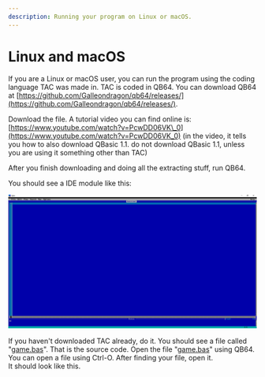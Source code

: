 ```yaml
---
description: Running your program on Linux or macOS.
---
```


# Linux and macOS

If you are a Linux or macOS user, you can run the program using the coding language TAC was made in. TAC is coded in QB64. You can download QB64 at [https://github.com/Galleondragon/qb64/releases/](https://github.com/Galleondragon/qb64/releases/).

Download the file. A tutorial video you can find online is: [https://www.youtube.com/watch?v=PcwDD06VK\_0](https://www.youtube.com/watch?v=PcwDD06VK_0) \(in the video, it tells you how to also download QBasic 1.1. do not download QBasic 1.1, unless you are using it something other than TAC\)

After you finish downloading and doing all the extracting stuff, run QB64.

You should see a IDE module like this:

![QB64 1.3 IDE](../.gitbook/assets/qb64-ide.png)

If you haven't downloaded TAC already, do it. You should see a file called "[game.bas](https://github.com/text-adventure-creator/stable/blob/master/TAC%20Project/game.bas)". That is the source code. Open the file "[game.bas](https://github.com/text-adventure-creator/stable/blob/master/TAC%20Project/game.bas)" using QB64. You can open a file using Ctrl-O. After finding your file, open it.   
It should look like this.

